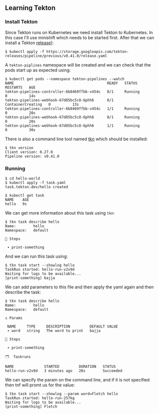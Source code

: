 ## Learning Tekton


### Install Tekton
Since Tekton runs on Kubernetes we need install Tekton to Kubernetes. In this
case I'll use minishift which needs to be started first. After that we can
install a Tekton [release](https://github.com/tektoncd/pipeline/releases)]:
```console
$ kubectl apply -f https://storage.googleapis.com/tekton-releases/pipeline/previous/v0.41.0/release.yaml
```

A `tekton-piplines` namespace will be created and we can check that the pods
start up as expected using:
```console
$ kubectl get pods --namespace tekton-pipelines --watch
NAME                                           READY   STATUS              RESTARTS   AGE
tekton-pipelines-controller-6b8469ffbb-v454c   0/1     Running             0          14s
tekton-pipelines-webhook-67d85bc5c8-6phh6      0/1     ContainerCreating   0          13s
tekton-pipelines-controller-6b8469ffbb-v454c   1/1     Running             0          20s
tekton-pipelines-webhook-67d85bc5c8-6phh6      0/1     Running             0          20s
tekton-pipelines-webhook-67d85bc5c8-6phh6      1/1     Running             0          30s
```

There is also a command line tool named
[tkn](https://github.com/tektoncd/cli#linux-rpms) which should be installed:
```console
$ tkn version
Client version: 0.27.0
Pipeline version: v0.41.0
```

### Running
```console
$ cd hello-world
$ kubectl apply -f task.yaml 
task.tekton.dev/hello created
```

```console
$ kubectl get task
NAME    AGE
hello   9s
```

We can get more information about this task using `tkn`: 
```console
$ tkn task describe hello
Name:        hello
Namespace:   default

🦶 Steps

 ∙ print-something
```
And we can run this task using:
```console
$ tkn task start --showlog hello
TaskRun started: hello-run-v2v9d
Waiting for logs to be available...
[print-something] bajja
```
We can add parameters to this file and then apply the yaml again and then
describe the task:
```console
$ tkn task describe hello
Name:        hello
Namespace:   default

⚓ Params

 NAME     TYPE     DESCRIPTION         DEFAULT VALUE
 ∙ word   string   The word to print   bajja

🦶 Steps

 ∙ print-something

🗂  Taskruns

NAME              STARTED         DURATION   STATUS
hello-run-v2v9d   3 minutes ago   28s        Succeeded
```
We can specify the param on the command line, and if it is not specified then
tnf will promt us for the value:
```console
$ tkn task start --showlog --param word=Fletch hello
TaskRun started: hello-run-257kg
Waiting for logs to be available...
[print-something] Fletch
```
